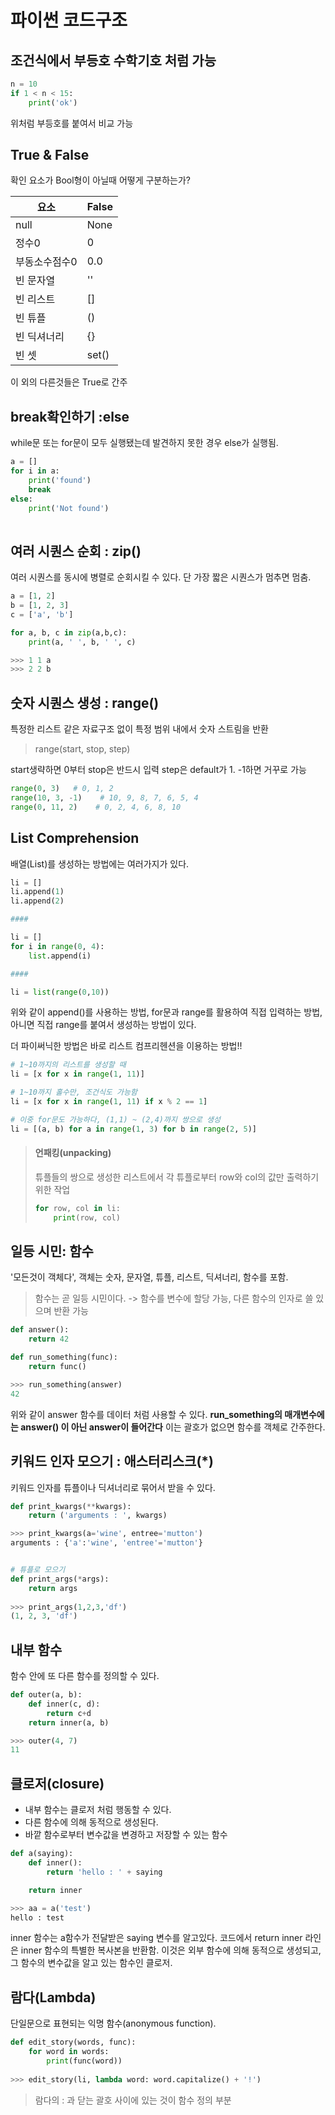 # 파이썬 코드구조

## 조건식에서 부등호 수학기호 처럼 가능
```python
n = 10
if 1 < n < 15:
	print('ok')
```
위처럼 부등호를 붙여서 비교 가능


## True & False
확인 요소가 Bool형이 아닐때 어떻게 구분하는가?

|요소 |False|
|----|-----|
|null|None|
|정수0|0|
|부동소수점수0|0.0|
|빈 문자열|''|
|빈 리스트|[]|
|빈 튜플|()|
|빈 딕셔너리|{}|
|빈 셋|set()|

이 외의 다른것들은 True로 간주


## break확인하기 :else
while문 또는 for문이 모두 실행됐는데 발견하지 못한 경우 else가 실행됨.
```python
a = []
for i in a:
	print('found')
	break
else:
	print('Not found')
	
```

## 여러 시퀀스 순회 : zip()
여러 시퀀스를 동시에 병렬로 순회시킬 수 있다. 단 가장 짧은 시퀀스가 멈추면 멈춤.

```python
a = [1, 2]
b = [1, 2, 3]
c = ['a', 'b']

for a, b, c in zip(a,b,c):
	print(a, ' ', b, ' ', c)

>>> 1 1 a
>>> 2 2 b
```

## **숫자 시퀀스 생성 : range()**
특정한 리스트 같은 자료구조 없이 특정 범위 내에서 숫자 스트림을 반환

> range(start, stop, step)

start생략하면 0부터
stop은 반드시 입력
step은 default가 1. -1하면 거꾸로 가능

```python
range(0, 3)   # 0, 1, 2
range(10, 3, -1)    # 10, 9, 8, 7, 6, 5, 4
range(0, 11, 2)    # 0, 2, 4, 6, 8, 10
```

## List Comprehension
배열(List)를 생성하는 방법에는 여러가지가 있다.
```python
li = []
li.append(1)
li.append(2)

####

li = []
for i in range(0, 4):
	list.append(i)

####

li = list(range(0,10))
```
위와 같이 append()를 사용하는 방법, for문과 range를 활용하여 직접 입력하는 방법, 아니면 직접 range를 붙여서 생성하는 방법이 있다.

더 파이써닉한 방법은 바로 리스트 컴프리헨션을 이용하는 방법!!
```python
# 1~10까지의 리스트를 생성할 때
li = [x for x in range(1, 11)]

# 1~10까지 홀수만, 조건식도 가능함
li = [x for x in range(1, 11) if x % 2 == 1]

# 이중 for문도 가능하다, (1,1) ~ (2,4)까지 쌍으로 생성
li = [(a, b) for a in range(1, 3) for b in range(2, 5)]
```

> #### 언패킹(unpacking)
> 튜플들의 쌍으로 생성한 리스트에서 각 튜플로부터 row와 col의 값만 출력하기 위한 작업
> ```python
> for row, col in li:
>     print(row, col)
> ```


## 일등 시민: 함수

'모든것이 객체다', 객체는 숫자, 문자열, 튜플, 리스트, 딕셔너리, 함수를 포함.
> 함수는 곧 일등 시민이다.
> -> 함수를 변수에 할당 가능, 다른 함수의 인자로 쓸 있으며 반환 가능

```python
def answer():
	return 42

def run_something(func):
	return func()

>>> run_something(answer)
42
```
위와 같이 answer 함수를 데이터 처럼 사용할 수 있다. 
**run_something의 매개변수에는 answer() 이 아닌 answer이 들어간다**
이는 괄호가 없으면 함수를 객체로 간주한다.


## 키워드 인자 모으기 : 애스터리스크(*)
키워드 인자를 튜플이나 딕셔너리로 묶어서 받을 수 있다.

```python
def print_kwargs(**kwargs):
	return ('arguments : ', kwargs)

>>> print_kwargs(a='wine', entree='mutton')
arguments : {'a':'wine', 'entree'='mutton'}


# 튜플로 모으기
def print_args(*args):
	return args
	
>>> print_args(1,2,3,'df')
(1, 2, 3, 'df')
```


## 내부 함수
함수 안에 또 다른 함수를 정의할 수 있다.

```python
def outer(a, b):
	def inner(c, d):
		return c+d
	return inner(a, b)

>>> outer(4, 7)
11
```


## 클로저(closure)
- 내부 함수는 클로저 처럼 행동할 수 있다.
- 다른 함수에 의해 동적으로 생성된다.
- 바깥 함수로부터 변수값을 변경하고 저장할 수 있는 함수

```python
def a(saying):
	def inner():
		return 'hello : ' + saying

	return inner

>>> aa = a('test')
hello : test
```

inner 함수는 a함수가 전달받은 saying 변수를 알고있다. 코드에서 return inner 라인은 inner 함수의 특별한 복사본을 반환함. 이것은 외부 함수에 의해 동적으로 생성되고, 그 함수의 변수값을 알고 있는 함수인 클로저.


## 람다(Lambda)
단일문으로 표현되는 익명 함수(anonymous function).

```python
def edit_story(words, func):
	for word in words:
		print(func(word))
	
>>> edit_story(li, lambda word: word.capitalize() + '!')
```

> 람다의 : 과 닫는 괄호 사이에 있는 것이 함수 정의 부분



